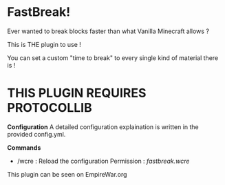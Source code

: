 # FastBreak!

Ever wanted to break blocks faster than what Vanilla Minecraft allows ?

This is THE plugin to use !

You can set a custom "time to break" to every single kind of material there is !

# THIS PLUGIN REQUIRES PROTOCOLLIB

**Configuration**
A detailed configuration explaination is written in the provided config.yml.

**Commands**
- /wcre : Reload the configuration
Permission : *fastbreak.wcre*



This plugin can be seen on EmpireWar.org

